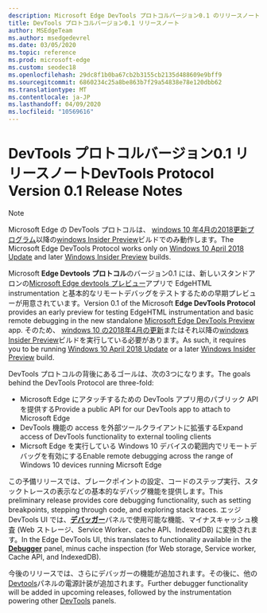 ```yaml
---
description: Microsoft Edge DevTools プロトコルバージョン0.1 のリリースノート
title: DevTools プロトコルバージョン0.1 リリースノート
author: MSEdgeTeam
ms.author: msedgedevrel
ms.date: 03/05/2020
ms.topic: reference
ms.prod: microsoft-edge
ms.custom: seodec18
ms.openlocfilehash: 29dc8f1b0ba67cb2b3155cb2135d488609e9bff9
ms.sourcegitcommit: 6860234c25a8be863b7f29a54838e78e120dbb62
ms.translationtype: MT
ms.contentlocale: ja-JP
ms.lasthandoff: 04/09/2020
ms.locfileid: "10569616"
---
```

# <span data-ttu-id="dd5d1-103">DevTools プロトコルバージョン0.1 リリースノート</span><span class="sxs-lookup"><span data-stu-id="dd5d1-103">DevTools Protocol Version 0.1 Release Notes</span></span>

> [!NOTE]
> <span data-ttu-id="dd5d1-104">Microsoft Edge の DevTools プロトコルは、 [windows 10 年4月の2018更新プログラム](https://blogs.windows.com/windowsexperience/2018/04/30/how-to-get-the-windows-10-april-2018-update/#5VXkQMU41CJzZPER.97)以降の[windows Insider Preview](https://insider.windows.com/en-us/getting-started/)ビルドでのみ動作します。</span><span class="sxs-lookup"><span data-stu-id="dd5d1-104">The Microsoft Edge DevTools Protocol works only on [Windows 10 April 2018 Update](https://blogs.windows.com/windowsexperience/2018/04/30/how-to-get-the-windows-10-april-2018-update/#5VXkQMU41CJzZPER.97) and later [Windows Insider Preview](https://insider.windows.com/en-us/getting-started/) builds.</span></span>

<span data-ttu-id="dd5d1-105">Microsoft **Edge Devtools プロトコル**のバージョン0.1 には、新しいスタンドアロンの[Microsoft Edge devtools プレビュー](https://www.microsoft.com/store/p/microsoft-edge-devtools-preview/9mzbfrmz0mnj?activetab=pivot%3aoverviewtab)アプリで EdgeHTML instrumentation と基本的なリモートデバッグをテストするための早期プレビューが用意されています。</span><span class="sxs-lookup"><span data-stu-id="dd5d1-105">Version 0.1 of the Microsoft **Edge DevTools Protocol** provides an early preview for testing EdgeHTML instrumentation and basic remote debugging in the new standalone [Microsoft Edge DevTools Preview](https://www.microsoft.com/store/p/microsoft-edge-devtools-preview/9mzbfrmz0mnj?activetab=pivot%3aoverviewtab) app.</span></span> <span data-ttu-id="dd5d1-106">そのため、 [windows 10 の2018年4月の更新](https://blogs.windows.com/windowsexperience/2018/04/30/how-to-get-the-windows-10-april-2018-update/#5VXkQMU41CJzZPER.97)またはそれ以降の[windows Insider Preview](https://insider.windows.com/en-us/getting-started/)ビルドを実行している必要があります。</span><span class="sxs-lookup"><span data-stu-id="dd5d1-106">As such, it requires you to be running [Windows 10 April 2018 Update](https://blogs.windows.com/windowsexperience/2018/04/30/how-to-get-the-windows-10-april-2018-update/#5VXkQMU41CJzZPER.97) or a later [Windows Insider Preview](https://insider.windows.com/en-us/getting-started/) build.</span></span>

<span data-ttu-id="dd5d1-107">DevTools プロトコルの背後にあるゴールは、次の3つになります。</span><span class="sxs-lookup"><span data-stu-id="dd5d1-107">The goals behind the DevTools Protocol are three-fold:</span></span>

 - <span data-ttu-id="dd5d1-108">Microsoft Edge にアタッチするための DevTools アプリ用のパブリック API を提供する</span><span class="sxs-lookup"><span data-stu-id="dd5d1-108">Provide a public API for our DevTools app to attach to Microsoft Edge</span></span>
 - <span data-ttu-id="dd5d1-109">DevTools 機能の access を外部ツールクライアントに拡張する</span><span class="sxs-lookup"><span data-stu-id="dd5d1-109">Expand access of DevTools functionality to external tooling clients</span></span>
 - <span data-ttu-id="dd5d1-110">Micrsoft Edge を実行している Windows 10 デバイスの範囲内でリモートデバッグを有効にする</span><span class="sxs-lookup"><span data-stu-id="dd5d1-110">Enable remote debugging across the range of Windows 10 devices running Micrsoft Edge</span></span> 

<span data-ttu-id="dd5d1-111">この予備リリースでは、ブレークポイントの設定、コードのステップ実行、スタックトレースの表示などの基本的なデバッグ機能を提供します。</span><span class="sxs-lookup"><span data-stu-id="dd5d1-111">This preliminary release provides core debugging functionality, such as setting breakpoints, stepping through code, and exploring stack traces.</span></span> <span data-ttu-id="dd5d1-112">エッジ DevTools UI では、[**デバッガー**](../../devtools-guide/debugger.md)パネルで使用可能な機能、マイナスキャッシュ検査 (Web ストレージ、Service Worker、cache API、IndexedDB) に変換されます。</span><span class="sxs-lookup"><span data-stu-id="dd5d1-112">In the Edge DevTools UI, this translates to functionality available in the [**Debugger**](../../devtools-guide/debugger.md) panel, minus cache inspection (for Web storage, Service worker, Cache API, and IndexedDB).</span></span> 

<span data-ttu-id="dd5d1-113">今後のリリースでは、さらにデバッガーの機能が追加されます。その後に、他の[Devtools](../../devtools-guide.md)パネルの電源計装が追加されます。</span><span class="sxs-lookup"><span data-stu-id="dd5d1-113">Further debugger functionality will be added in upcoming releases, followed by the instrumentation powering other [DevTools](../../devtools-guide.md) panels.</span></span>
